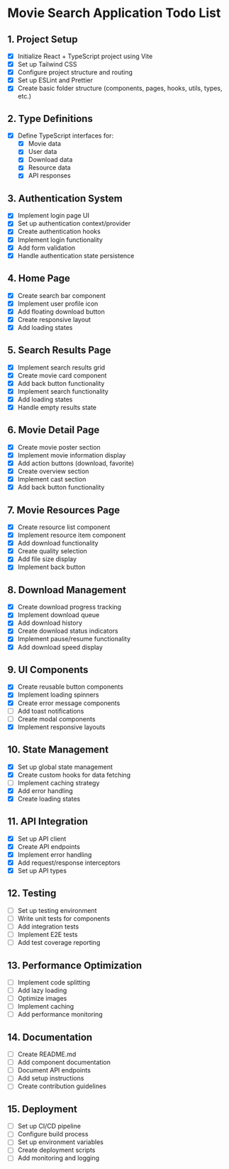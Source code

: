 # Movie Search Application Todo List

## 1. Project Setup
- [x] Initialize React + TypeScript project using Vite
- [x] Set up Tailwind CSS
- [x] Configure project structure and routing
- [x] Set up ESLint and Prettier
- [x] Create basic folder structure (components, pages, hooks, utils, types, etc.)

## 2. Type Definitions
- [x] Define TypeScript interfaces for:
  - [x] Movie data
  - [x] User data
  - [x] Download data
  - [x] Resource data
  - [x] API responses

## 3. Authentication System
- [x] Implement login page UI
- [x] Set up authentication context/provider
- [x] Create authentication hooks
- [x] Implement login functionality
- [x] Add form validation
- [x] Handle authentication state persistence

## 4. Home Page
- [x] Create search bar component
- [x] Implement user profile icon
- [x] Add floating download button
- [x] Create responsive layout
- [x] Add loading states

## 5. Search Results Page
- [x] Implement search results grid
- [x] Create movie card component
- [x] Add back button functionality
- [x] Implement search functionality
- [x] Add loading states
- [x] Handle empty results state

## 6. Movie Detail Page
- [x] Create movie poster section
- [x] Implement movie information display
- [x] Add action buttons (download, favorite)
- [x] Create overview section
- [x] Implement cast section
- [x] Add back button functionality

## 7. Movie Resources Page
- [x] Create resource list component
- [x] Implement resource item component
- [x] Add download functionality
- [x] Create quality selection
- [x] Add file size display
- [x] Implement back button

## 8. Download Management
- [x] Create download progress tracking
- [x] Implement download queue
- [x] Add download history
- [x] Create download status indicators
- [x] Implement pause/resume functionality
- [x] Add download speed display

## 9. UI Components
- [x] Create reusable button components
- [x] Implement loading spinners
- [x] Create error message components
- [ ] Add toast notifications
- [ ] Create modal components
- [x] Implement responsive layouts

## 10. State Management
- [x] Set up global state management
- [x] Create custom hooks for data fetching
- [ ] Implement caching strategy
- [x] Add error handling
- [x] Create loading states

## 11. API Integration
- [x] Set up API client
- [x] Create API endpoints
- [x] Implement error handling
- [x] Add request/response interceptors
- [x] Set up API types

## 12. Testing
- [ ] Set up testing environment
- [ ] Write unit tests for components
- [ ] Add integration tests
- [ ] Implement E2E tests
- [ ] Add test coverage reporting

## 13. Performance Optimization
- [ ] Implement code splitting
- [ ] Add lazy loading
- [ ] Optimize images
- [ ] Implement caching
- [ ] Add performance monitoring

## 14. Documentation
- [ ] Create README.md
- [ ] Add component documentation
- [ ] Document API endpoints
- [ ] Add setup instructions
- [ ] Create contribution guidelines

## 15. Deployment
- [ ] Set up CI/CD pipeline
- [ ] Configure build process
- [ ] Set up environment variables
- [ ] Create deployment scripts
- [ ] Add monitoring and logging 